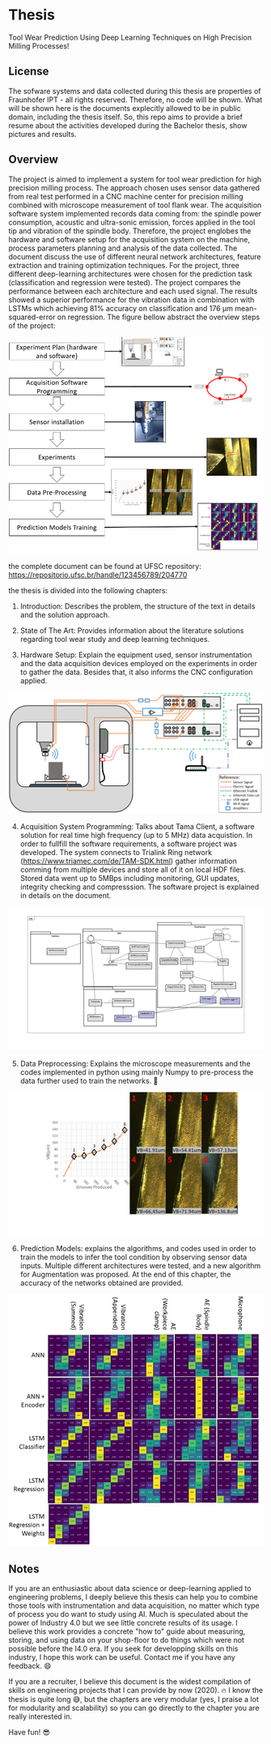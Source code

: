 # Thesis

Tool Wear Prediction Using Deep Learning Techniques on High Precision Milling Processes!

## License

The sofware systems and  data collected during this thesis are properties of Fraunhofer IPT - all rights reserved. Therefore, no code will be shown. What will be shown here is the documents explecitly allowed to be in public domain, including the thesis itself.
So, this repo aims to provide a brief resume about the activities developed during the Bachelor thesis, show pictures and results.

## Overview

The project is aimed to implement a system for tool wear prediction for high precision milling process. The approach chosen uses sensor data gathered from real test performed in a CNC machine center for precision milling combined with microscope measurement of tool flank wear. The acquisition software system implemented records data coming from: the spindle power consumption, acoustic and ultra-sonic emission, forces applied in the tool tip and vibration of the spindle body. Therefore, the project englobes the hardware and software setup for the acquisition system on the machine, process parameters planning and analysis of the data collected. The document discuss the use of different neural network architectures, feature extraction and training optimization techniques. For the project, three different deep-learning architectures were chosen for the prediction task (classification and regression were tested). The project compares the performance between each architecture and each used signal. The results showed a superior performance for the vibration data in combination with LSTMs which achieving 81% accuracy on classification and 176 μm  mean-squared-error on regression. The figure bellow abstract the overview steps of the project:

![alt text](https://github.com/eng-Marcio/Thesis/blob/master/Mysc/overview.PNG?raw=true)

the complete document can be found at UFSC repository: https://repositorio.ufsc.br/handle/123456789/204770

the thesis is divided into the following chapters:

1. Introduction: Describes the problem, the structure of the text in details and the solution approach.

2. State of The Art: Provides information about the literature solutions regarding  tool wear study and deep learning techniques.

3. Hardware Setup: Explain the equipment used, sensor instrumentation and the data acquisition devices employed on the experiments in order to gather the data. Besides that, it also informs the CNC configuration applied.

![alt text](https://github.com/eng-Marcio/Thesis/blob/master/Mysc/hardware_setup.PNG?raw=true)

4. Acquisition System Programming: Talks about Tama Client, a software solution for real time high frequency (up to 5 MHz) data acquistion. In order to fullfill the software requirements, a software project was developed. The system connects to Trialink Ring network (https://www.triamec.com/de/TAM-SDK.html) gather information comming from multiple devices and store all of it on local HDF files. Stored data went up to 5MBps including monitoring, GUI updates, integrity checking and compresssion. The software project is explained in details on the document.

![alt text](https://github.com/eng-Marcio/Thesis/blob/master/Mysc/TamaClientCD.PNG?raw=true)

5. Data Preprocessing: Explains the microscope measurements and the codes implemented in python using mainly Numpy to pre-process the data further used to train the networks. :snake:

![alt text](https://github.com/eng-Marcio/Thesis/blob/master/Mysc/vbs_tool4.PNG?raw=true)

6. Prediction Models: explains the algorithms, and codes used in order to train the models to infer the tool condition by observing sensor data inputs. Multiple different architectures were tested, and a new algorithm for Augmentation was proposed. At the end of this chapter, the accuracy of the networks obtained are provided.

![alt text](https://github.com/eng-Marcio/Thesis/blob/master/Mysc/results.PNG?raw=true)


## Notes

If you are an enthusiastic about data science or deep-learning applied to engineering problems, I deeply believe this thesis can help you to combine those tools with instrumentation and data acquisition, no matter which type of process you do want to study using AI. Much is speculated about the power of Industry 4.0 but we see little concrete results of its usage. I believe this work provides a concrete "how to" guide about measuring, storing, and using data on your shop-floor to do things which were not possible before the I4.0 era. If you seek for developping skills on this industry, I hope this work can be useful. Contact me if you have any feedback. :smile:

If you are a recruiter, I believe this document is the widest compilation of skills on engineering projects that I can provide by now (2020). :fire:
I know the thesis is quite long :sweat_smile:, but the chapters are very modular (yes, I praise a lot for modularity and scalability) so you can go directly to the chapter you are really interested in.

Have fun! :sunglasses:
